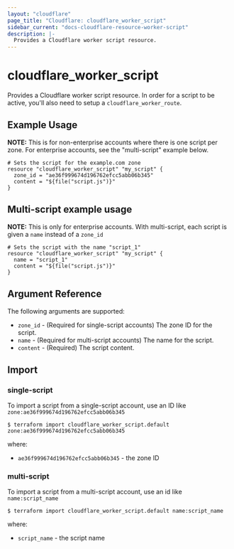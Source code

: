 ```yaml
---
layout: "cloudflare"
page_title: "Cloudflare: cloudflare_worker_script"
sidebar_current: "docs-cloudflare-resource-worker-script"
description: |-
  Provides a Cloudflare worker script resource.
---
```


# cloudflare_worker_script

Provides a Cloudflare worker script resource. In order for a script to be active, you'll also need to setup a `cloudflare_worker_route`.

## Example Usage

__NOTE:__ This is for non-enterprise accounts where there is one script per zone. For enterprise accounts, see the "multi-script" example below.

```hcl
# Sets the script for the example.com zone
resource "cloudflare_worker_script" "my_script" {
  zone_id = "ae36f999674d196762efcc5abb06b345"
  content = "${file("script.js")}"
}
```

## Multi-script example usage

__NOTE:__ This is only for enterprise accounts. With multi-script, each script is given a `name` instead of a `zone_id`

```hcl
# Sets the script with the name "script_1"
resource "cloudflare_worker_script" "my_script" {
  name = "script_1"
  content = "${file("script.js")}"
}
```

## Argument Reference

The following arguments are supported:

* `zone_id` - (Required for single-script accounts) The zone ID for the script.
* `name` - (Required for multi-script accounts) The name for the script.
* `content` - (Required) The script content.

## Import

### single-script

To import a script from a single-script account, use an ID like `zone:ae36f999674d196762efcc5abb06b345`

```
$ terraform import cloudflare_worker_script.default zone:ae36f999674d196762efcc5abb06b345
```

where:

* `ae36f999674d196762efcc5abb06b345` - the zone ID

### multi-script

To import a script from a multi-script account, use an id like `name:script_name`

```
$ terraform import cloudflare_worker_script.default name:script_name
```

where:

* `script_name` - the script name
